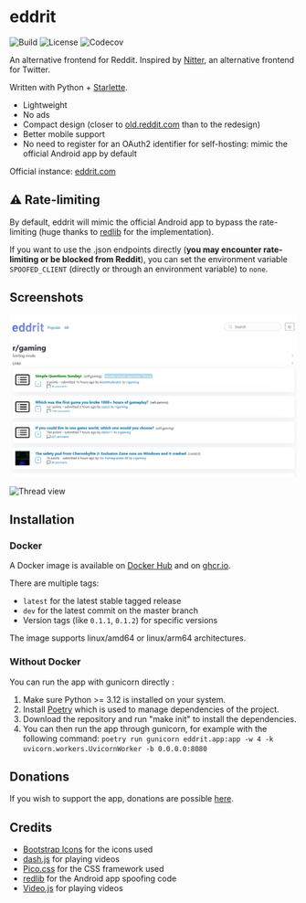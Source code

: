 # eddrit

![Build](https://img.shields.io/github/actions/workflow/status/corenting/eddrit/ci.yml?branch=master) ![License](https://img.shields.io/github/license/corenting/eddrit) ![Codecov](https://img.shields.io/codecov/c/github/corenting/eddrit)

An alternative frontend for Reddit. Inspired by [Nitter](https://github.com/zedeus/nitter), an alternative frontend for Twitter.

Written with Python + [Starlette](https://www.starlette.io/).

- Lightweight
- No ads
- Compact design (closer to [old.reddit.com](https://old.reddit.com) than to the redesign)
- Better mobile support
- No need to register for an OAuth2 identifier for self-hosting: mimic the official Android app by default

Official instance: [eddrit.com](https://eddrit.com)

## ⚠️ Rate-limiting

By default, eddrit will mimic the official Android app to bypass the rate-limiting (huge thanks to [redlib](https://github.com/redlib-org/redlib) for the implementation).

If you want to use the .json endpoints directly (**you may encounter rate-limiting or be blocked from Reddit**), you can set the environment variable `SPOOFED_CLIENT` (directly or through an environment variable) to `none`.

## Screenshots

![Subreddit view](https://raw.githubusercontent.com/corenting/eddrit/master/doc/screenshots/subreddit.png)

![Thread view](https://raw.githubusercontent.com/corenting/eddrit/master/doc/screenshots/thread.png)

## Installation

### Docker

A Docker image is available on [Docker Hub](https://hub.docker.com/r/corentingarcia/eddrit) and on [ghcr.io](https://github.com/corenting/eddrit/pkgs/container/eddrit).

There are multiple tags:
- `latest` for the latest stable tagged release
- `dev` for the latest commit on the master branch
- Version tags (like `0.1.1`, `0.1.2`) for specific versions

The image supports linux/amd64 or linux/arm64 architectures.

### Without Docker

You can run the app with gunicorn directly :
1. Make sure Python >= 3.12 is installed on your system.
2. Install [Poetry](https://python-poetry.org/) which is used to manage dependencies of the project.
3. Download the repository and run "make init" to install the dependencies.
4. You can then run the app through gunicorn, for example with the following command: `poetry run gunicorn eddrit.app:app -w 4 -k uvicorn.workers.UvicornWorker -b 0.0.0.0:8080`

## Donations

If you wish to support the app, donations are possible [here](https://corenting.fr/donate).

## Credits

- [Bootstrap Icons](https://icons.getbootstrap.com/) for the icons used
- [dash.js](https://github.com/Dash-Industry-Forum/dash.js) for playing videos
- [Pico.css](https://picocss.com/) for the CSS framework used
- [redlib](https://github.com/redlib-org/redlib) for the Android app spoofing code
- [Video.js](https://videojs.com/) for playing videos
